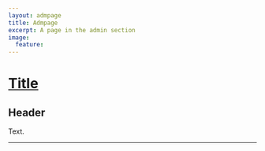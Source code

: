 ```yaml
---
layout: admpage
title: Admpage
excerpt: A page in the admin section
image:
  feature:
---
```


# [Title]()

## Header

Text.

---

